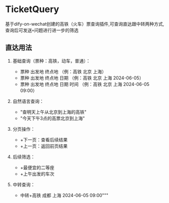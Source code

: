 # TicketQuery
基于dify-on-wechat创建的高铁（火车）票查询插件,可查询直达跟中转两种方式,查询后可发送`+`问题进行进一步的筛选

## 直达用法
1. 基础查询（票种：高铁，动车，普通）：
   - 票种 出发地 终点地 （例：高铁 北京 上海）
   - 票种 出发地 终点地 日期 （例：高铁 北京 上海 2024-06-05）
   - 票种 出发地 终点地 日期 时间 （例：高铁 北京 上海 2024-06-05 09:00）

2. 自然语言查询：
   - "查明天上午从北京到上海的高铁"
   - "今天下午3点的高票北京到上海"
   
3. 分页操作：
   - +下一页：查看后续结果
   - +上一页：返回前页结果

4. 后续筛选：
   - +最便宜的二等座
   - +上午出发的车次

5. 中转查询：
   - 中转+高铁 成都 上海 2024-06-05 09:00"""


